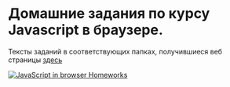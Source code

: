 # Домашние задания по курсу Javascript в браузере.
Тексты заданий в соответствующих папках, получившиеся веб страницы [здесь](https://danbzay.github.io/js-browser/)

[![JavaScript in browser Homeworks](https://github.com/danbzay/js-browser/actions/workflows/webpacks.yml/badge.svg)](https://github.com/danbzay/js-browser/actions/workflows/webpacks.yml)
